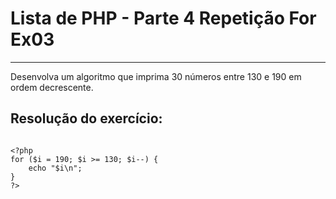 # Lista de PHP - Parte 4 Repetição For Ex03

***

Desenvolva um algoritmo que imprima 30 números entre 130 e 190 em ordem decrescente.

## Resolução do exercício:

```

<?php
for ($i = 190; $i >= 130; $i--) {
    echo "$i\n";
}
?>

```